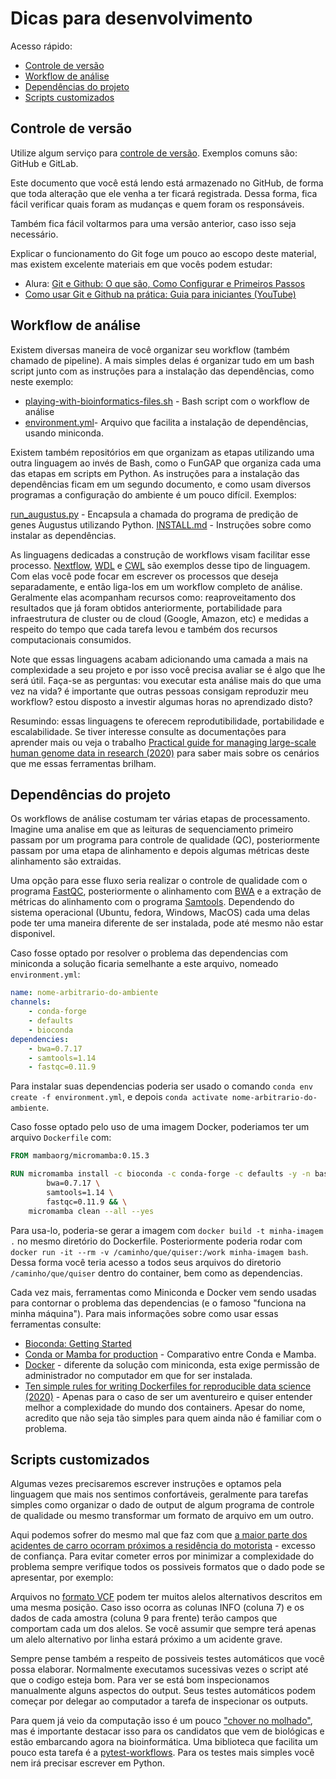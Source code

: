 # Dicas para desenvolvimento

Acesso rápido:
- [Controle de versão](#controle-de-versão)
- [Workflow de análise](#workflow-de-análise)
- [Dependências do projeto](#dependências-do-projeto)
- [Scripts customizados](#scripts-customizados)

## Controle de versão

Utilize algum serviço para [controle de versão](https://www.atlassian.com/br/git/tutorials/what-is-version-control). Exemplos comuns são: GitHub e GitLab.

Este documento que você está lendo está armazenado no GitHub, de forma que toda alteração que ele venha a ter ficará registrada. Dessa forma, fica fácil verificar quais foram as mudanças e quem foram os responsáveis.

Também fica fácil voltarmos para uma versão anterior, caso isso seja necessário.

Explicar o funcionamento do Git foge um pouco ao escopo deste material, mas existem excelente materiais em que vocês podem estudar:

- Alura: [Git e Github: O que são, Como Configurar e Primeiros Passos](https://www.alura.com.br/artigos/o-que-e-git-github)
- [Como usar Git e Github na prática: Guia para iniciantes (YouTube)](https://www.youtube.com/watch?v=2alg7MQ6_sI)


## Workflow de análise

Existem diversas maneira de você organizar seu workflow (também chamado de pipeline). A mais simples delas é organizar tudo em um bash script junto com as instruções para a instalação das dependências, como neste exemplo:

- [playing-with-bioinformatics-files.sh](https://github.com/lmtani/lmtani.github.io/blob/main/_code/playing-with-bioinformatics-files/playing-with-bioinformatics-files.sh) - Bash script com o workflow de análise
- [environment.yml](https://github.com/lmtani/lmtani.github.io/blob/main/_code/playing-with-bioinformatics-files/environment.yml)- Arquivo que facilita a instalação de dependências, usando miniconda.


Existem também repositórios em que organizam as etapas utilizando uma outra linguagem ao invés de Bash, como o FunGAP que organiza cada uma das etapas em scripts em Python. As instruções para a instalação das dependências ficam em um segundo documento, e como usam diversos programas a configuração do ambiente é um pouco difícil. Exemplos:

[run_augustus.py](https://github.com/CompSynBioLab-KoreaUniv/FunGAP/blob/master/run_augustus.py) - Encapsula a chamada do programa de predição de genes Augustus utilizando Python.
[INSTALL.md](https://github.com/CompSynBioLab-KoreaUniv/FunGAP/blob/master/INSTALL.md) - Instruções sobre como instalar as dependências.

As linguagens dedicadas a construção de workflows visam facilitar esse processo. [Nextflow](https://www.nextflow.io/), [WDL](https://github.com/openwdl/wdl/blob/main/versions/1.1/SPEC.md) e [CWL](https://www.commonwl.org/user_guide/) são exemplos desse tipo de linguagem. Com elas você pode focar em escrever os processos que deseja separadamente, e então liga-los em um workflow completo de análise. Geralmente elas acompanham recursos como: reaproveitamento dos resultados que já foram obtidos anteriormente, portabilidade para infraestrutura de cluster ou de cloud (Google, Amazon, etc) e medidas a respeito do tempo que cada tarefa levou e também dos recursos computacionais consumidos.

Note que essas linguagens acabam adicionando uma camada a mais na complexidade a seu projeto e por isso você precisa avaliar se é algo que lhe será útil. Faça-se as perguntas: vou executar esta análise mais do que uma vez na vida? é importante que outras pessoas consigam reproduzir meu workflow? estou disposto a investir algumas horas no aprendizado disto? 

Resumindo: essas linguagens te oferecem reprodutibilidade, portabilidade e escalabilidade. Se tiver interesse consulte as documentações para aprender mais ou veja o trabalho [Practical guide for managing large-scale human genome data in research (2020)](https://www.nature.com/articles/s10038-020-00862-1) para saber mais sobre os cenários que me essas ferramentas brilham.


## Dependências do projeto

Os workflows de análise costumam ter várias etapas de processamento. Imagine uma analise em que as leituras de sequenciamento primeiro passam por um programa para controle de qualidade (QC), posteriormente passam por uma etapa de alinhamento e depois algumas métricas deste alinhamento são extraidas. 

Uma opção para esse fluxo seria realizar o controle de qualidade com o programa [FastQC](https://www.bioinformatics.babraham.ac.uk/projects/fastqc/), posteriormente o alinhamento com [BWA](https://github.com/lh3/bwa) e a extração de métricas do alinhamento com o  programa [Samtools](https://github.com/samtools/samtools). Dependendo do sistema operacional (Ubuntu, fedora, Windows, MacOS) cada uma delas pode ter uma maneira diferente de ser instalada, pode até mesmo não estar disponivel.

Caso fosse optado por resolver o problema das dependencias com miniconda a solução ficaria semelhante a este arquivo, nomeado `environment.yml`:

```yml
name: nome-arbitrario-do-ambiente
channels:
    - conda-forge
    - defaults
    - bioconda
dependencies:
    - bwa=0.7.17
    - samtools=1.14
    - fastqc=0.11.9
```

Para instalar suas dependencias poderia ser usado o comando `conda env create -f environment.yml`, e depois `conda activate nome-arbitrario-do-ambiente`.


Caso fosse optado pelo uso de uma imagem Docker, poderiamos ter um arquivo `Dockerfile` com:

```dockerfile
FROM mambaorg/micromamba:0.15.3

RUN micromamba install -c bioconda -c conda-forge -c defaults -y -n base \
        bwa=0.7.17 \
        samtools=1.14 \
        fastqc=0.11.9 && \
    micromamba clean --all --yes
```

Para usa-lo, poderia-se gerar a imagem com `docker build -t minha-imagem .` no mesmo diretório do Dockerfile. Posteriormente poderia rodar com `docker run -it --rm -v /caminho/que/quiser:/work minha-imagem bash`. Dessa forma você teria acesso a todos seus arquivos do diretorio `/caminho/que/quiser` dentro do container, bem como as dependencias.

Cada vez mais, ferramentas como Miniconda e Docker vem sendo usadas para contornar o problema das dependencias (e o famoso "funciona na minha máquina"). Para mais informações sobre como usar essas ferramentas consulte:

- [Bioconda: Getting Started](https://bioconda.github.io/user/install.html#getting-started)
- [Conda or Mamba for production](https://labs.epi2me.io/conda-or-mamba-for-production/) - Comparativo entre Conda e Mamba.
- [Docker](https://docs.docker.com/) - diferente da solução com miniconda, esta exige permissão de administrador no computador em que for ser instalada.
- [Ten simple rules for writing Dockerfiles for reproducible data science (2020)](https://journals.plos.org/ploscompbiol/article?id=10.1371/journal.pcbi.1008316) - Apenas para o caso de ser um aventureiro e quiser entender melhor a complexidade do mundo dos containers. Apesar do nome, acredito que não seja tão simples para quem ainda não é familiar com o problema.

## Scripts customizados

Algumas vezes precisaremos escrever instruções e optamos pela linguagem que mais nos sentimos confortáveis, geralmente para tarefas simples como organizar o dado de output de algum programa de controle de qualidade ou mesmo transformar um formato de arquivo em um outro.

Aqui podemos sofrer do mesmo mal que faz com que [a maior parte dos acidentes de carro ocorram próximos a residência do motorista](https://www.truscellolaw.com/blog/2021/03/car-accidents-happen-home/) - excesso de confiança. Para evitar cometer erros por minimizar a complexidade do problema sempre verifique todos os possiveis formatos que o dado pode se apresentar, por exemplo:

Arquivos no [formato VCF](https://en.wikipedia.org/wiki/Variant_Call_Format) podem ter muitos alelos alternativos descritos em uma mesma posição. Caso isso ocorra as colunas INFO (coluna 7) e os dados de cada amostra (coluna 9 para frente) terão campos que comportam cada um dos alelos. Se você assumir que sempre terá apenas um alelo alternativo por linha estará próximo a um acidente grave.

Sempre pense também a respeito de possiveis testes automáticos que você possa elaborar. Normalmente executamos sucessivas vezes o script até que o codigo esteja bom. Para ver se está bom inspecionamos manualmente alguns aspectos do output. Seus testes automáticos podem começar por delegar ao computador a tarefa de inspecionar os outputs.

Para quem já veio da computação isso é um pouco ["chover no molhado"](https://www.dicio.com.br/chover-no-molhado/#:~:text=Significado%20de%20Chover%20no%20molhado,pretens%C3%B5es%20do%20time%20no%20campeonato.), mas é importante destacar isso para os candidatos que vem de biológicas e estão embarcando agora na bioinformática. Uma biblioteca que facilita um pouco esta tarefa é a [pytest-workflows](https://pytest-workflow.readthedocs.io/en/stable/#introduction). Para os testes mais simples você nem irá precisar escrever em Python.
